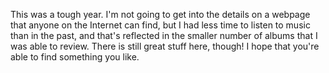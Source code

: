 This was a tough year. I'm not going to get into the details on a webpage that anyone on the
Internet can find, but I had less time to listen to music than in the past, and that's reflected
in the smaller number of albums that I was able to review. There is still great stuff here, though!
I hope that you're able to find something you like.
